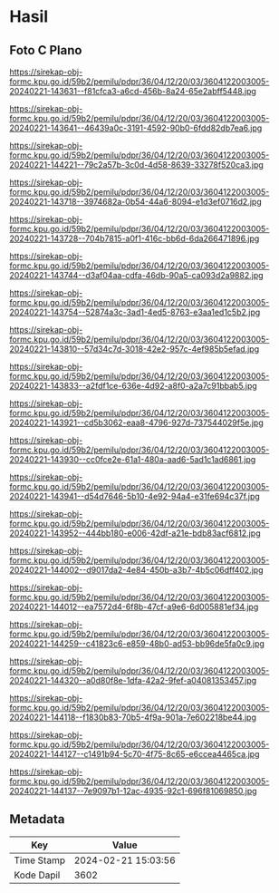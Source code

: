 # Hasil

## Foto C Plano

https://sirekap-obj-formc.kpu.go.id/59b2/pemilu/pdpr/36/04/12/20/03/3604122003005-20240221-143631--f81cfca3-a6cd-456b-8a24-65e2abff5448.jpg

https://sirekap-obj-formc.kpu.go.id/59b2/pemilu/pdpr/36/04/12/20/03/3604122003005-20240221-143641--46439a0c-3191-4592-90b0-6fdd82db7ea6.jpg

https://sirekap-obj-formc.kpu.go.id/59b2/pemilu/pdpr/36/04/12/20/03/3604122003005-20240221-144221--79c2a57b-3c0d-4d58-8639-33278f520ca3.jpg

https://sirekap-obj-formc.kpu.go.id/59b2/pemilu/pdpr/36/04/12/20/03/3604122003005-20240221-143718--3974682a-0b54-44a6-8094-e1d3ef0716d2.jpg

https://sirekap-obj-formc.kpu.go.id/59b2/pemilu/pdpr/36/04/12/20/03/3604122003005-20240221-143728--704b7815-a0f1-416c-bb6d-6da266471896.jpg

https://sirekap-obj-formc.kpu.go.id/59b2/pemilu/pdpr/36/04/12/20/03/3604122003005-20240221-143744--d3af04aa-cdfa-46db-90a5-ca093d2a9882.jpg

https://sirekap-obj-formc.kpu.go.id/59b2/pemilu/pdpr/36/04/12/20/03/3604122003005-20240221-143754--52874a3c-3ad1-4ed5-8763-e3aa1ed1c5b2.jpg

https://sirekap-obj-formc.kpu.go.id/59b2/pemilu/pdpr/36/04/12/20/03/3604122003005-20240221-143810--57d34c7d-3018-42e2-957c-4ef985b5efad.jpg

https://sirekap-obj-formc.kpu.go.id/59b2/pemilu/pdpr/36/04/12/20/03/3604122003005-20240221-143833--a2fdf1ce-636e-4d92-a8f0-a2a7c91bbab5.jpg

https://sirekap-obj-formc.kpu.go.id/59b2/pemilu/pdpr/36/04/12/20/03/3604122003005-20240221-143921--cd5b3062-eaa8-4796-927d-737544029f5e.jpg

https://sirekap-obj-formc.kpu.go.id/59b2/pemilu/pdpr/36/04/12/20/03/3604122003005-20240221-143930--cc0fce2e-61a1-480a-aad6-5ad1c1ad6861.jpg

https://sirekap-obj-formc.kpu.go.id/59b2/pemilu/pdpr/36/04/12/20/03/3604122003005-20240221-143941--d54d7646-5b10-4e92-94a4-e31fe694c37f.jpg

https://sirekap-obj-formc.kpu.go.id/59b2/pemilu/pdpr/36/04/12/20/03/3604122003005-20240221-143952--444bb180-e006-42df-a21e-bdb83acf6812.jpg

https://sirekap-obj-formc.kpu.go.id/59b2/pemilu/pdpr/36/04/12/20/03/3604122003005-20240221-144002--d9017da2-4e84-450b-a3b7-4b5c06dff402.jpg

https://sirekap-obj-formc.kpu.go.id/59b2/pemilu/pdpr/36/04/12/20/03/3604122003005-20240221-144012--ea7572d4-6f8b-47cf-a9e6-6d005881ef34.jpg

https://sirekap-obj-formc.kpu.go.id/59b2/pemilu/pdpr/36/04/12/20/03/3604122003005-20240221-144259--c41823c6-e859-48b0-ad53-bb96de5fa0c9.jpg

https://sirekap-obj-formc.kpu.go.id/59b2/pemilu/pdpr/36/04/12/20/03/3604122003005-20240221-144320--a0d80f8e-1dfa-42a2-9fef-a04081353457.jpg

https://sirekap-obj-formc.kpu.go.id/59b2/pemilu/pdpr/36/04/12/20/03/3604122003005-20240221-144118--f1830b83-70b5-4f9a-901a-7e602218be44.jpg

https://sirekap-obj-formc.kpu.go.id/59b2/pemilu/pdpr/36/04/12/20/03/3604122003005-20240221-144127--c1491b94-5c70-4f75-8c65-e6ccea4465ca.jpg

https://sirekap-obj-formc.kpu.go.id/59b2/pemilu/pdpr/36/04/12/20/03/3604122003005-20240221-144137--7e9097b1-12ac-4935-92c1-696f81069850.jpg


## Metadata

| Key        | Value               |
| ---------- | ------------------- |
| Time Stamp | 2024-02-21 15:03:56 |
| Kode Dapil | 3602                |



